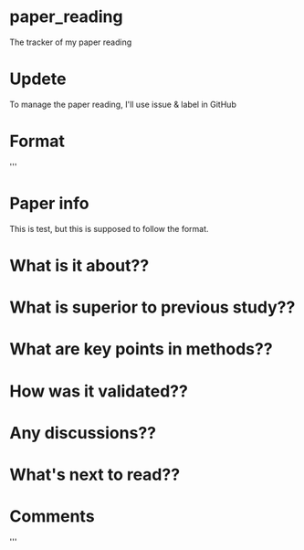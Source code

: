 # paper_reading
The tracker of my paper reading

# Updete

To manage the paper reading, I'll use issue & label in GitHub 

# Format

'''
# Paper info

This is test, but this is supposed to follow the format.

# What is it about??


# What is superior to previous study??


# What are key points in methods??


# How was it validated??


# Any discussions??


# What's next to read??


# Comments
'''